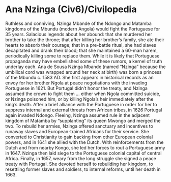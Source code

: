 # Ana Nzinga (Civ6)/Civilopedia

Ruthless and conniving, Nzinga Mbande of the Ndongo and Matamba kingdoms of the Mbundu (modern Angola) would fight the Portuguese for 35 years. Salacious legends about her abound: that she murdered her brother to take the throne; that after killing her brother’s family, she ate their hearts to absorb their courage; that in a pre-battle ritual, she had slaves decapitated and drank their blood; that she maintained a 60-man harem, periodically killing some to replace them. While it is likely that Portuguese propaganda may have embellished some of these rumors, a kernel of truth underlay each.
Ana de Sousa Nzinga Mbande (named “Nzinga” because the umbilical cord was wrapped around her neck at birth) was born a princess of the Mbundu c. 1583 AD. She first appears in historical records as an envoy for her brother Ngola at peace negotiations with the invading Portuguese in 1621. But Portugal didn’t honor the treaty, and Nzinga assumed the crown to fight them … either when Ngola committed suicide, or Nzinga poisoned him, or by killing Ngola’s heir immediately after the king’s death. After a brief alliance with the Portuguese in order for her to suppress internal and external threats from African tribes, in 1626 Portugal again invaded Ndongo. Fleeing, Nzinga assumed rule in the adjacent kingdom of Matamba by “supplanting” its queen Mwongo and merged the two.
To rebuild her armies, Nzinga offered sanctuary and incentives to runaway slaves and European-trained Africans for their service. She converted to Christianity to gain backing from other European colonial powers, and in 1641 she allied with the Dutch. With reinforcements from the Dutch and from nearby Kongo, she led her forces to rout a Portuguese army in 1647. Nzinga then laid siege to the Portuguese colonial capital of central Africa. Finally, in 1657, weary from the long struggle she signed a peace treaty with Portugal. She devoted herself to rebuilding her kingdom, to resettling former slaves and soldiers, to internal reforms, until her death in 1663.